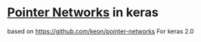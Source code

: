 # [Pointer Networks](http://arxiv.org/pdf/1511.06391v4.pdf) in keras
based on https://github.com/keon/pointer-networks
For keras 2.0
